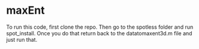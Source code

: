 # maxEnt

To run this code, first clone the repo. Then go to the spotless folder and run spot_install. Once you do that return back to the datatomaxent3d.m file and just run that. 
 
